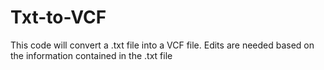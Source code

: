 # Txt-to-VCF
This code will convert a .txt file into a VCF file. Edits are needed based on the information contained in the .txt file
